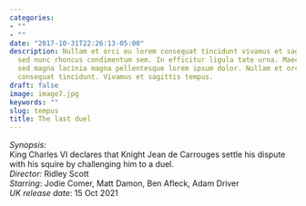 ```yaml
---
categories:
- ""
- ""
date: "2017-10-31T22:26:13-05:00"
description: Nullam et orci eu lorem consequat tincidunt vivamus et sagittis magna
  sed nunc rhoncus condimentum sem. In efficitur ligula tate urna. Maecenas massa
  sed magna lacinia magna pellentesque lorem ipsum dolor. Nullam et orci eu lorem
  consequat tincidunt. Vivamus et sagittis tempus.
draft: false
image: image7.jpg
keywords: ""
slug: tempus
title: The last duel
---
```


*Synopsis*:   
King Charles VI declares that Knight Jean de Carrouges settle his dispute with his squire by challenging him to a duel.  
*Director:* Ridley Scott  
*Starring*: Jodie Comer, Matt Damon, Ben Afleck, Adam Driver  
*UK release date*: 15 Oct 2021